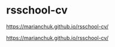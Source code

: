 # rsschool-cv

https://marianchuk.github.io/rsschool-cv/

https://marianchuk.github.io/rsschool-cv/

